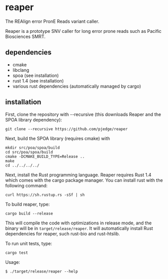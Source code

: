 # reaper
The REAlign error PronE Reads variant caller.

Reaper is a prototype SNV caller for long error prone reads such as Pacific Biosciences SMRT.

## dependencies
* cmake
* libclang
* spoa (see installation)
* rust 1.4 (see installation)
* various rust dependencies (automatically managed by cargo)

## installation
First, clone the repository with --recursive (this downloads Reaper and the SPOA library dependency):
```
git clone --recursive https://github.com/pjedge/reaper
```
Next, build the SPOA library (requires cmake) with 
```
mkdir src/poa/spoa/build
cd src/poa/spoa/build
cmake -DCMAKE_BUILD_TYPE=Release ..
make
cd ../../../../
```
Next, install the Rust programming language. Reaper requires Rust 1.4 which comes with the cargo package manager. You can install rust with the following command:
```
curl https://sh.rustup.rs -sSf | sh
```
To build reaper, type:
```
cargo build --release
```
This will compile the code with optimizations in release mode, and the binary will be
in ```target/release/reaper```. It will automatically install Rust dependencies for reaper,
such rust-bio and rust-htslib.

To run unit tests, type:
```
cargo test
```

Usage:
```
$ ./target/release/reaper --help
```
